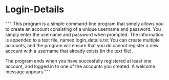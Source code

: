 # Login-Details
"""
This program is a simple command-line program
that simply allows you to create an account consisting of a unique username and password. 
You simply enter the username and password when prompted. 
The information is appended to a text file, named login_details.txt
You can create multiple accounts, and the program will ensure that you do cannot
register a new account with a username that already exists (in the text file).

The program ends when you have succesfully registered at least one account,
and logged in to one of the accounts you created. A welcome message appears
"""
